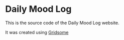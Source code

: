 # Daily Mood Log

This is the source code of the Daily Mood Log website.

It was created using [Gridsome](https://gridsome.org/)

